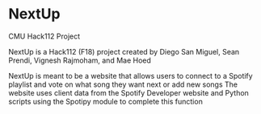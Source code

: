 # NextUp
CMU Hack112 Project

NextUp is a Hack112 (F18) project created by Diego San Miguel, Sean Prendi, Vignesh Rajmoham, and Mae Hoed

NextUp is meant to be a website that allows users to connect to a Spotify playlist and vote on what song they want next or add new songs
The website uses client data from the Spotify Developer website and Python scripts using the Spotipy module to complete this function
